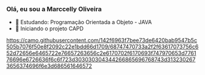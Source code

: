 ### Olá, eu sou a Marccelly Oliveira
- 🌱 Estudando: Programação Orientada a Objeto - JAVA 
- 👯 Iniciando o projeto CAPD

https://camo.githubusercontent.com/142f6963f7bee73de6420bab9547b5c505b7076f50e8f2092c22e1bdd66d1709/68747470733a2f2f63617073756c652d72656e6465722e76657263656c2e6170702f6170693f747970653d776176696e6726636f6c6f723d303030304344266865696768743d3132302673656374696f6e3d686561646572
